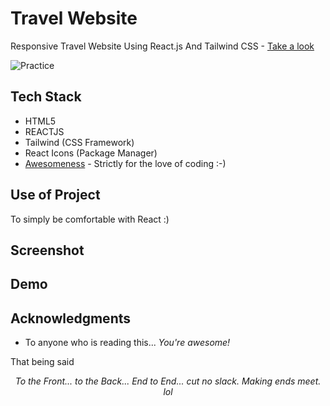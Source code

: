 # Travel Website

Responsive Travel Website Using React.js And Tailwind CSS - [Take a look](https://discover-qatar.netlify.app/)

![Practice](https://img.shields.io/badge/Practice-REACTJS-orange.svg)

## Tech Stack

- HTML5
- REACTJS
- Tailwind (CSS Framework)
- React Icons (Package Manager)
- [Awesomeness](https://www.wikihow.com/Love-Programming) - Strictly for the love of coding :-)

## Use of Project

To simply be comfortable with React :)

## Screenshot

## Demo

## Acknowledgments

- To anyone who is reading this... _You're awesome!_

That being said
_<p align="center">To the Front... to the Back... End to End... cut no slack. Making ends meet. lol</p>_
